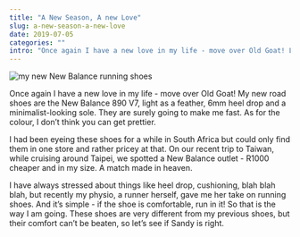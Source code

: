 ```yaml
---
title: "A New Season, A new Love"
slug: a-new-season-a-new-love
date: 2019-07-05
categories: ""
intro: "Once again I have a new love in my life - move over Old Goat! Let me introduce my lovely new New Balance 890 V7s"
---
```


<img alt="my new New Balance running shoes" src="https://res.cloudinary.com/dy6grlu8z/image/upload/v1562286667/new-shoes_d0aq32.jpg">

Once again I have a new love in my life - move over Old Goat! My new road shoes are the New Balance 890 V7, light as a feather, 6mm heel drop and a minimalist-looking sole. They are surely going to make me fast. As for the colour, I don’t think you can get prettier.

I had been eyeing these shoes for a while in South Africa but could only find them in one store and rather pricey at that. On our recent trip to Taiwan, while cruising around Taipei, we spotted a New Balance outlet - R1000 cheaper and in my size. A match made in heaven.

I have always stressed about things like heel drop, cushioning, blah blah blah, but recently my physio, a runner herself, gave me her take on running shoes. And it’s simple - if the shoe is comfortable, run in it! So that is the way I am going. These shoes are very different from my previous shoes, but their comfort can’t be beaten, so let’s see if Sandy is right.
